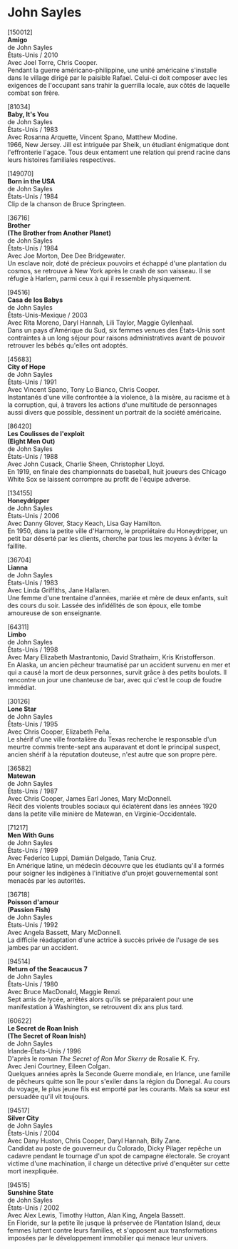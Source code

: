 # John Sayles

[150012]  
**Amigo**  
de John Sayles  
États-Unis / 2010  
Avec Joel Torre, Chris Cooper.  
Pendant la guerre américano-philippine, une unité américaine s'installe dans le village dirigé par le paisible Rafael. Celui-ci doit composer avec les exigences de l'occupant sans trahir la guerrilla locale, aux côtés de laquelle combat son frère.

[81034]  
**Baby, It's You**  
de John Sayles  
États-Unis / 1983  
Avec Rosanna Arquette, Vincent Spano, Matthew Modine.  
1966, New Jersey. Jill est intriguée par Sheik, un étudiant énigmatique dont l'effronterie l'agace. Tous deux entament une relation qui prend racine dans leurs histoires familiales respectives.

[149070]  
**Born in the USA**  
de John Sayles  
États-Unis / 1984  
Clip de la chanson de Bruce Springteen.

[36716]  
**Brother**  
**(The Brother from Another Planet)**  
de John Sayles  
États-Unis / 1984  
Avec Joe Morton, Dee Dee Bridgewater.  
Un esclave noir, doté de précieux pouvoirs et échappé d'une plantation du cosmos, se retrouve à New York après le crash de son vaisseau. Il se réfugie à Harlem, parmi ceux à qui il ressemble physiquement.

[94516]  
**Casa de los Babys**  
de John Sayles  
États-Unis-Mexique / 2003  
Avec Rita Moreno, Daryl Hannah, Lili Taylor, Maggie Gyllenhaal.  
Dans un pays d'Amérique du Sud, six femmes venues des États-Unis sont contraintes à un long séjour pour raisons administratives avant de pouvoir retrouver les bébés qu'elles ont adoptés.

[45683]  
**City of Hope**  
de John Sayles  
États-Unis / 1991  
Avec Vincent Spano, Tony Lo Bianco, Chris Cooper.  
Instantanés d'une ville confrontée à la violence, à la misère, au racisme et à la corruption, qui, à travers les actions d'une multitude de personnages aussi divers que possible, dessinent un portrait de la société américaine.

[86420]  
**Les Coulisses de l'exploit**  
**(Eight Men Out)**  
de John Sayles  
États-Unis / 1988  
Avec John Cusack, Charlie Sheen, Christopher Lloyd.  
En 1919, en finale des championnats de baseball, huit joueurs des Chicago White Sox se laissent corrompre au profit de l'équipe adverse.

[134155]  
**Honeydripper**  
de John Sayles  
États-Unis / 2006  
Avec Danny Glover, Stacy Keach, Lisa Gay Hamilton.  
En 1950, dans la petite ville d'Harmony, le propriétaire du Honeydripper, un petit bar déserté par les clients, cherche par tous les moyens à éviter la faillite.

[36704]  
**Lianna**  
de John Sayles  
États-Unis / 1983  
Avec Linda Griffiths, Jane Hallaren.  
Une femme d'une trentaine d'années, mariée et mère de deux enfants, suit des cours du soir. Lassée des infidélités de son époux, elle tombe amoureuse de son enseignante.

[64311]  
**Limbo**  
de John Sayles  
États-Unis / 1998  
Avec Mary Elizabeth Mastrantonio, David Strathairn, Kris Kristofferson.  
En Alaska, un ancien pêcheur traumatisé par un accident survenu en mer et qui a causé la mort de deux personnes, survit grâce à des petits boulots. Il rencontre un jour une chanteuse de bar, avec qui c'est le coup de foudre immédiat.

[30126]  
**Lone Star**  
de John Sayles  
États-Unis / 1995  
Avec Chris Cooper, Elizabeth Peña.  
Le shérif d'une ville frontalière du Texas recherche le responsable d'un meurtre commis trente-sept ans auparavant et dont le principal suspect, ancien shérif à la réputation douteuse, n'est autre que son propre père.

[36582]  
**Matewan**  
de John Sayles  
États-Unis / 1987  
Avec Chris Cooper, James Earl Jones, Mary McDonnell.  
Récit des violents troubles sociaux qui éclatèrent dans les années 1920 dans la petite ville minière de Matewan, en Virginie-Occidentale.

[71217]  
**Men With Guns**  
de John Sayles  
États-Unis / 1999  
Avec Federico Luppi, Damián Delgado, Tania Cruz.  
En Amérique latine, un médecin découvre que les étudiants qu'il a formés pour soigner les indigènes à l'initiative d'un projet gouvernemental sont menacés par les autorités.

[36718]  
**Poisson d'amour**  
**(Passion Fish)**  
de John Sayles  
États-Unis / 1992  
Avec Angela Bassett, Mary McDonnell.  
La difficile réadaptation d'une actrice à succès privée de l'usage de ses jambes par un accident.

[94514]  
**Return of the Seacaucus 7**  
de John Sayles  
États-Unis / 1980  
Avec Bruce MacDonald, Maggie Renzi.  
Sept amis de lycée, arrêtés alors qu'ils se préparaient pour une manifestation à Washington, se retrouvent dix ans plus tard.

[60622]  
**Le Secret de Roan Inish**  
**(The Secret of Roan Inish)**  
de John Sayles  
Irlande-États-Unis / 1996  
D'après le roman _The Secret of Ron Mor Skerry_ de Rosalie K. Fry.  
Avec Jeni Courtney, Eileen Colgan.  
Quelques années après la Seconde Guerre mondiale, en Irlance, une famille de pêcheurs quitte son île pour s'exiler dans la région du Donegal. Au cours du voyage, le plus jeune fils est emporté par les courants. Mais sa sœur est persuadée qu'il vit toujours.

[94517]  
**Silver City**  
de John Sayles  
États-Unis / 2004  
Avec Dany Huston, Chris Cooper, Daryl Hannah, Billy Zane.  
Candidat au poste de gouverneur du Colorado, Dicky Pilager repêche un cadavre pendant le tournage d'un spot de campagne électorale. Se croyant victime d'une machination, il charge un détective privé d'enquêter sur cette mort inexpliquée.

[94515]  
**Sunshine State**  
de John Sayles  
États-Unis / 2002  
Avec Alex Lewis, Timothy Hutton, Alan King, Angela Bassett.  
En Floride, sur la petite île jusque là préservée de Plantation Island, deux femmes luttent contre leurs familles, et s'opposent aux transformations imposées par le développement immobilier qui menace leur univers.

